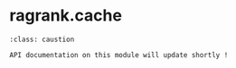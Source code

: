 # ragrank.cache

```{admonition} Note
:class: caustion

API documentation on this module will update shortly !
```